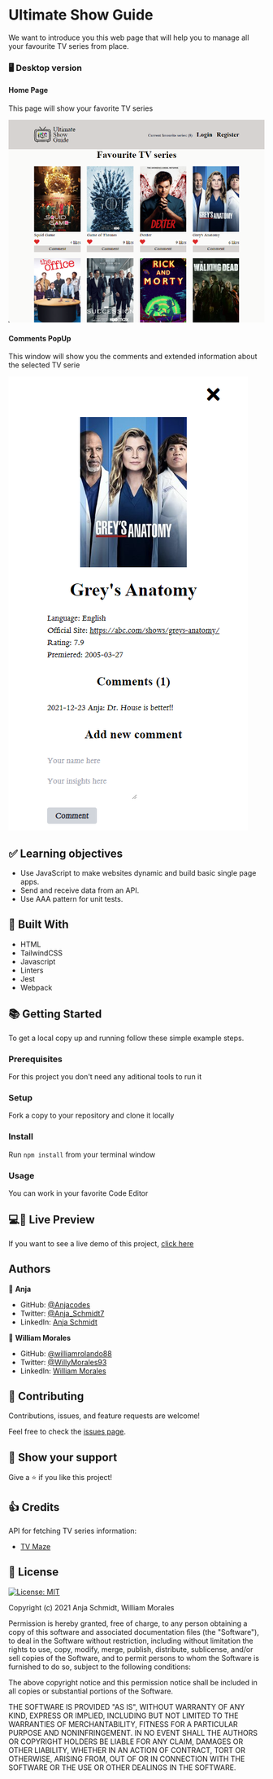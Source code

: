 # Ultimate Show Guide

We want to introduce you this web page that will help you to manage all your favourite TV series from place.

<!-- Include a paragraph of the app -->

### 🖥️ Desktop version

#### Home Page

This page will show your favorite TV series

![home-screenshot](./screenshots/homeScreenshot.png)

#### Comments PopUp

This window will show you the comments and extended information about the selected TV serie

![comments](./screenshots/popUpComment.png)

<!-- Include some screenshots of desktop version -->

<!-- ### 📱 Mobile version -->

<!-- Include some screenshots of mobile version -->

## ✅ Learning objectives

- Use JavaScript to make websites dynamic and build basic single page apps.
- Send and receive data from an API.
- Use AAA pattern for unit tests.

## 🧩 Built With

- HTML
- TailwindCSS
- Javascript
- Linters
- Jest
- Webpack

## 📚 Getting Started

To get a local copy up and running follow these simple example steps.

### Prerequisites

For this project you don't need any aditional tools to run it

### Setup

Fork a copy to your repository and clone it locally

### Install

Run `npm install` from your terminal window

### Usage

You can work in your favorite Code Editor

## 💻📱 Live Preview

<!-- There is no Live Demo available at the moment -->

If you want to see a live demo of this project, [click here](https://williamrolando88.github.io/ultimate-show-guide/)

## Authors

👤 **Anja**

- GitHub: <a href="https://github.com/Anjacodes" rel="noopener noreferrer">@Anjacodes</a><br>
- Twitter: <a href="https://twitter.com/Anja_Schmidt7" rel="noopener noreferrer">@Anja_Schmidt7</a><br>
- LinkedIn: <a href="https://www.linkedin.com/in/anja-schmidt7/" rel="noopener noreferrer">Anja Schmidt</a><br>

👤 **William Morales**

- GitHub: [@williamrolando88](https://github.com/williamrolando88)
- Twitter: [@WillyMorales93](https://twitter.com/WillyMorales93)
- LinkedIn: [William Morales](https://www.linkedin.com/in/william-rolando-morales/)

## 🤝 Contributing

Contributions, issues, and feature requests are welcome!

Feel free to check the [issues page](../../issues).

## 👏 Show your support

Give a ⭐️ if you like this project!

## 👍 Credits

API for fetching TV series information:

- [TV Maze](https://www.tvmaze.com/api)

## 📝 License

[![License: MIT](https://img.shields.io/badge/License-MIT-yellow.svg)](https://opensource.org/licenses/MIT)

Copyright (c) 2021 Anja Schmidt, William Morales

Permission is hereby granted, free of charge, to any person obtaining a copy of this software and associated documentation files (the "Software"), to deal in the Software without restriction, including without limitation the rights to use, copy, modify, merge, publish, distribute, sublicense, and/or sell copies of the Software, and to permit persons to whom the Software is furnished to do so, subject to the following conditions:

The above copyright notice and this permission notice shall be included in all copies or substantial portions of the Software.

THE SOFTWARE IS PROVIDED "AS IS", WITHOUT WARRANTY OF ANY KIND, EXPRESS OR IMPLIED, INCLUDING BUT NOT LIMITED TO THE WARRANTIES OF MERCHANTABILITY, FITNESS FOR A PARTICULAR PURPOSE AND NONINFRINGEMENT. IN NO EVENT SHALL THE AUTHORS OR COPYRIGHT HOLDERS BE LIABLE FOR ANY CLAIM, DAMAGES OR OTHER LIABILITY, WHETHER IN AN ACTION OF CONTRACT, TORT OR OTHERWISE, ARISING FROM, OUT OF OR IN CONNECTION WITH THE SOFTWARE OR THE USE OR OTHER DEALINGS IN THE SOFTWARE.
